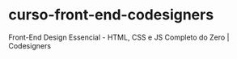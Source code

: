# curso-front-end-codesigners
Front-End Design Essencial - HTML, CSS e JS Completo do Zero | Codesigners

